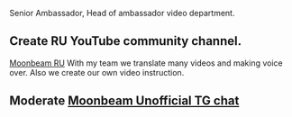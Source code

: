 Senior Ambassador, Head of ambassador video department.
## Create RU YouTube community channel. 
[Moonbeam RU](https://www.youtube.com/channel/UC1t2t8VqWmekToiPdbbytNQ)
With my team we translate many videos and making voice over. Also we create our own video instruction. 

## Moderate [Moonbeam Unofficial TG chat](https://t.me/MoonbeamUnofficial)

